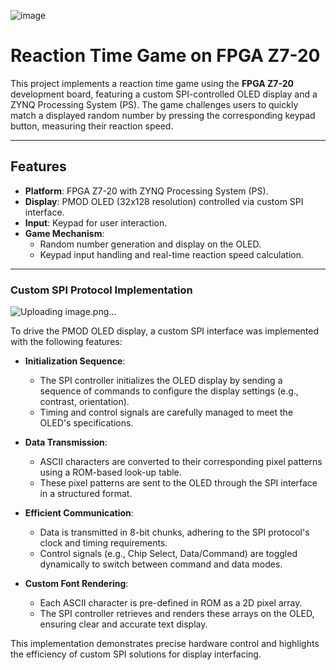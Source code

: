![image](https://github.com/user-attachments/assets/f91cdaf6-a262-42b7-b6de-4dcbd9d75a09)
# Reaction Time Game on FPGA Z7-20  

This project implements a reaction time game using the **FPGA Z7-20** development board, featuring a custom SPI-controlled OLED display and a ZYNQ Processing System (PS). The game challenges users to quickly match a displayed random number by pressing the corresponding keypad button, measuring their reaction speed.

---

## Features  
- **Platform**: FPGA Z7-20 with ZYNQ Processing System (PS).  
- **Display**: PMOD OLED (32x128 resolution) controlled via custom SPI interface.  
- **Input**: Keypad for user interaction.  
- **Game Mechanism**:  
  - Random number generation and display on the OLED.  
  - Keypad input handling and real-time reaction speed calculation.  

---
### Custom SPI Protocol Implementation  
![Uploading image.png…]()

To drive the PMOD OLED display, a custom SPI interface was implemented with the following features:  

- **Initialization Sequence**:  
  - The SPI controller initializes the OLED display by sending a sequence of commands to configure the display settings (e.g., contrast, orientation).  
  - Timing and control signals are carefully managed to meet the OLED's specifications.  

- **Data Transmission**:  
  - ASCII characters are converted to their corresponding pixel patterns using a ROM-based look-up table.  
  - These pixel patterns are sent to the OLED through the SPI interface in a structured format.  

- **Efficient Communication**:  
  - Data is transmitted in 8-bit chunks, adhering to the SPI protocol's clock and timing requirements.  
  - Control signals (e.g., Chip Select, Data/Command) are toggled dynamically to switch between command and data modes.  

- **Custom Font Rendering**:  
  - Each ASCII character is pre-defined in ROM as a 2D pixel array.  
  - The SPI controller retrieves and renders these arrays on the OLED, ensuring clear and accurate text display.  

This implementation demonstrates precise hardware control and highlights the efficiency of custom SPI solutions for display interfacing.

